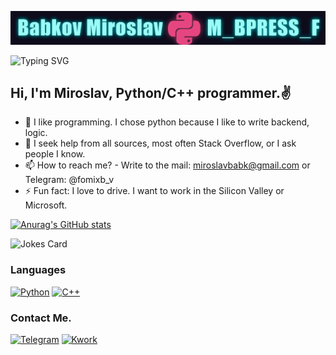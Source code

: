 ![](https://raw.githubusercontent.com/mbpressf/mbpressf/8ea1d7a81d252937a7083100bcde53126b91a64c/fon_git_hub.png)



![Typing SVG](https://readme-typing-svg.herokuapp.com?color=%2336BCF7&lines=I'm+coding+in+Python.)
## Hi, I'm Miroslav, Python/C++ programmer.✌

- 🔭 I like programming. I chose python because I like to write backend, logic. 
- 🤔 I seek help from all sources, most often Stack Overflow, or I ask people I know.
- 📫 How to reach me? - Write to the mail: miroslavbabk@gmail.com or Telegram: @fomixb_v 
- ⚡ Fun fact: I love to drive. I want to work in the Silicon Valley or Microsoft.

[![Anurag's GitHub stats](https://github-readme-stats.vercel.app/api?username=mbpressf&show_icons=true&theme=radical)](https://github.com/anuraghazra/github-readme-stats)

<!-- ![codewars](https://www.codewars.com/users/_M_B_PRESS_F_/badges/large)-->


![Jokes Card](https://readme-jokes.vercel.app/api?theme=radical)


### Languages

[![Python](https://img.shields.io/badge/-Python🐍-545352?style=for-the-badge&logo=python)](https://t.me/fomixb_v)
[![C++](https://img.shields.io/badge/-C++-545352?style=for-the-badge&logo=C%2b%2b&logoColor=6296CC)](https://t.me/fomixb_v) 
### Contact Me.

[![Telegram](https://img.shields.io/badge/-Telegram-545352?style=for-the-badge&logo=telegram)](https://t.me/fomixb_v)
[![Kwork](https://img.shields.io/badge/-Kwork-545352?style=for-the-badge&logo=)](https://kwork.ru/script-programming/22199519/napishu-bota-dlya-telegram)
